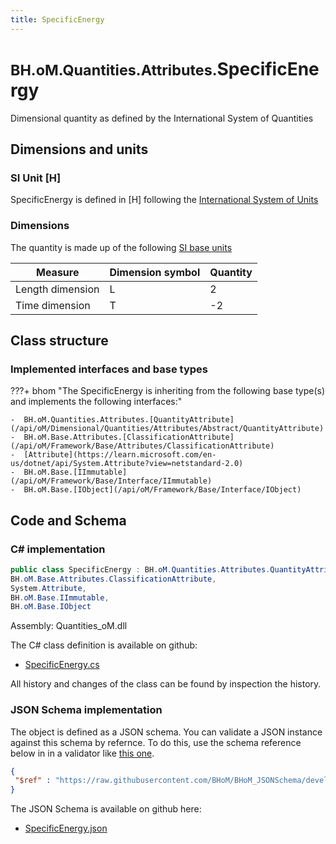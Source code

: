 ```yaml
---
title: SpecificEnergy
---
```


# <small>BH.oM.Quantities.Attributes.</small>**SpecificEnergy**

Dimensional quantity as defined by the International System of Quantities

## Dimensions and units

### SI Unit [H]

SpecificEnergy is defined in [H] following the [International System of Units](https://en.wikipedia.org/wiki/International_System_of_Units) 

### Dimensions

The quantity is made up of the following [SI base units](https://en.wikipedia.org/wiki/SI_base_unit)

| Measure        | Dimension symbol | Quantity |
|------------------|--------|----------|
| Length dimension |  L  |2  |
| Time dimension |  T  |-2  |

## Class structure

### Implemented interfaces and base types

???+ bhom "The SpecificEnergy is inheriting from the following base type(s) and implements the following interfaces:"

    -  BH.oM.Quantities.Attributes.[QuantityAttribute](/api/oM/Dimensional/Quantities/Attributes/Abstract/QuantityAttribute)
    -  BH.oM.Base.Attributes.[ClassificationAttribute](/api/oM/Framework/Base/Attributes/ClassificationAttribute)
    -  [Attribute](https://learn.microsoft.com/en-us/dotnet/api/System.Attribute?view=netstandard-2.0)
    -  BH.oM.Base.[IImmutable](/api/oM/Framework/Base/Interface/IImmutable)
    -  BH.oM.Base.[IObject](/api/oM/Framework/Base/Interface/IObject)




## Code and Schema

### C# implementation

``` C# title="C#"
public class SpecificEnergy : BH.oM.Quantities.Attributes.QuantityAttribute,
BH.oM.Base.Attributes.ClassificationAttribute,
System.Attribute,
BH.oM.Base.IImmutable,
BH.oM.Base.IObject
```

Assembly: Quantities_oM.dll

The C# class definition is available on github:

- [SpecificEnergy.cs](https://github.com/BHoM/BHoM/blob/develop/Quantities_oM/Attributes\SpecificEnergy.cs)

All history and changes of the class can be found by inspection the history.
### JSON Schema implementation

The object is defined as a JSON schema. You can validate a JSON instance against this schema by refernce. To do this, use the schema reference below in in a validator like [this one](https://www.jsonschemavalidator.net/).

``` json title="JSON Schema"
{
 "$ref" : "https://raw.githubusercontent.com/BHoM/BHoM_JSONSchema/develop/Quantities_oM/Attributes/SpecificEnergy.json"
}
```

The JSON Schema is available on github here:

- [SpecificEnergy.json](https://github.com/BHoM/BHoM_JSONSchema/blob/develop/Quantities_oM/Attributes/SpecificEnergy.json)
